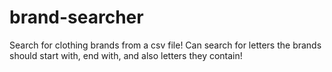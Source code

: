 # brand-searcher
Search for clothing brands from a csv file! Can search for letters the brands should start with, end with, and also letters they contain!
